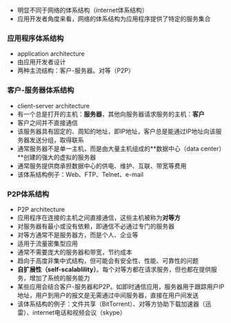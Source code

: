 - 明显不同于网络的体系结构（internet体系结构）
- 应用开发者角度来看，网络的体系结构为应用程序提供了特定的服务集合

### 应用程序体系结构
- application architecture
- 由应用开发者设计
- 两种主流结构：客户-服务器。对等（P2P）

### 客户-服务器体系结构
- client-server architecture
- 有一个总是打开的主机：**服务器**，其他向服务器请求服务的主机：**客户**
- 客户之间并不直接通信
- 该服务器具有固定的、周知的地址，即IP地址，客户总是能通过IP地址向该服务器发送分组，取得联系
- 通常服务器不是单一主机，而是由大量主机组成的**数据中心（data center）**创建的强大的虚拟的服务器
- 通常服务提供商承担数据中心的供电、维护、互联、带宽等费用
- 该体系结构例子：Web、FTP、Telnet、e-mail

### P2P体系结构
- P2P architecture
- 应用程序在连接的主机之间直接通信，这些主机被称为**对等方**
- 对服务器有最小或没有依赖，即通信不必通过专门的服务器
- 对等方通常不是服务器方，而是个人、企业等
- 适用于流量密集型应用
- 通常不需要庞大的服务器和带宽，节约成本
- 趋向于高度非集中式结构，但可能会有安全性、性能、可靠性的问题
- **自扩展性（self-scalablility）**。每个对等方都在请求服务，但也都在提供服务，增加了系统的服务能力
- 某些应用会结合客户-服务器和P2P。如即时通信应用，服务器用于跟踪用户IP地址，用户到用户的报文是无需通过中间服务器，直接在用户间发送
- 该体系结构的例子：文件共享（BitTorrent）、对等方协助下载加速器（迅雷）、internet电话和视频会议（skype）
